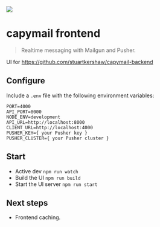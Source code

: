 <img src="https://i.pinimg.com/originals/53/b8/68/53b8686a18b7b0f34c7c6165336f8dc4.jpg" />

capymail frontend
===
> Realtime messaging with Mailgun and Pusher.

UI for https://github.com/stuartkershaw/capymail-backend

## Configure

Include a `.env` file with the following environment variables:

```
PORT=4000
API_PORT=8000
NODE_ENV=development
API_URL=http://localhost:8000
CLIENT_URL=http://localhost:4000
PUSHER_KEY={ your Pusher key }
PUSHER_CLUSTER={ your Pusher cluster }
```

## Start

* Active dev `npm run watch`
* Build the UI `npm run build`
* Start the UI server `npm run start`

## Next steps
* Frontend caching.
